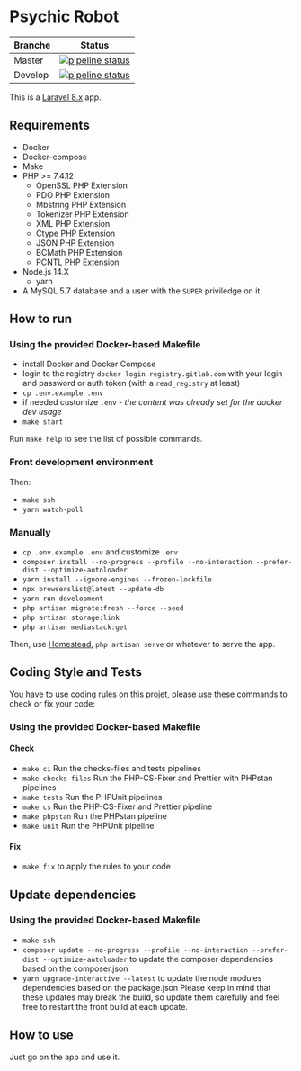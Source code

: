 # Psychic Robot

| Branche | Status |
| ------- | ------ |
| Master | [![pipeline status](https://gitlab.com/Stanislas-Poisson/leeloo/badges/master/pipeline.svg)](https://gitlab.com/Stanislas-Poisson/leeloo/commits/master) |
| Develop | [![pipeline status](https://gitlab.com/Stanislas-Poisson/leeloo/badges/develop/pipeline.svg)](https://gitlab.com/Stanislas-Poisson/leeloo/commits/develop) |

This is a [Laravel 8.x](https://laravel.com/docs/8.x) app.

## Requirements

- Docker
- Docker-compose
- Make
- PHP >= 7.4.12
  - OpenSSL PHP Extension
  - PDO PHP Extension
  - Mbstring PHP Extension
  - Tokenizer PHP Extension
  - XML PHP Extension
  - Ctype PHP Extension
  - JSON PHP Extension
  - BCMath PHP Extension
  - PCNTL PHP Extension
- Node.js 14.X
  - yarn
- A MySQL 5.7 database and a user with the `SUPER` priviledge on it

## How to run

### Using the provided Docker-based Makefile

- install Docker and Docker Compose
- login to the registry `docker login registry.gitlab.com` with your login and password or auth token (with a `read_registry` at least)
- `cp .env.example .env`
- if needed customize `.env`  - _the content was already set for the docker dev usage_
- `make start`

Run `make help` to see the list of possible commands.

### Front development environment

Then:
- `make ssh`
- `yarn watch-poll`

### Manually

- `cp .env.example .env` and customize `.env`
- `composer install --no-progress --profile --no-interaction --prefer-dist --optimize-autoloader`
- `yarn install --ignore-engines --frozen-lockfile`
- `npx browserslist@latest --update-db`
- `yarn run development`
- `php artisan migrate:fresh --force --seed`
- `php artisan storage:link`
- `php artisan mediastack:get`

Then, use [Homestead](https://laravel.com/docs/master/homestead), `php artisan serve` or whatever to serve the app.

## Coding Style and Tests

You have to use coding rules on this projet, please use these commands to check or fix your code:

### Using the provided Docker-based Makefile
#### Check
- `make ci` Run the checks-files and tests pipelines
- `make checks-files` Run the PHP-CS-Fixer and Prettier with PHPstan pipelines
- `make tests` Run the PHPUnit pipelines
- `make cs` Run the PHP-CS-Fixer and Prettier pipeline
- `make phpstan` Run the PHPstan pipeline
- `make unit` Run the PHPUnit pipeline

#### Fix
- `make fix` to apply the rules to your code

## Update dependencies
### Using the provided Docker-based Makefile
- `make ssh`
- `composer update --no-progress --profile --no-interaction --prefer-dist --optimize-autoloader` to update the composer dependencies based on the composer.json
- `yarn upgrade-interactive --latest` to update the node modules dependencies based on the package.json
Please keep in mind that these updates may break the build, so update them carefully and feel free to restart the front build at each update.

## How to use

Just go on the app and use it.
